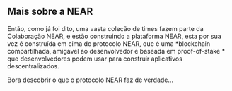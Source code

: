 ## Mais sobre a NEAR

Então, como já foi dito, uma vasta coleção de times fazem parte da Colaboração NEAR, e estão construindo a plataforma NEAR, esta por sua vez é construída em cima do protocolo NEAR, que é uma *blockchain compartilhada, amigável ao desenvolvedor e baseada em proof-of-stake * que desenvolvedores podem usar para construir aplicativos descentralizados.

Bora descobrir o que o protocolo NEAR faz de verdade…
